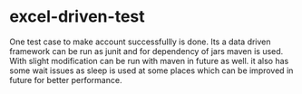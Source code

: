 # excel-driven-test
One test case to make account successfullly is done.
Its a data driven framework can be run as junit and for dependency of jars maven is used.
With slight modification can be run with maven in future as well.
it also has some wait issues as sleep is used at some places which can be improved in future for better performance.

